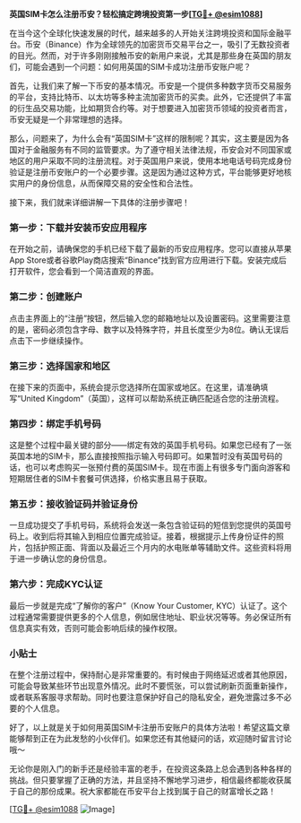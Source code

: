 **英国SIM卡怎么注册币安？轻松搞定跨境投资第一步[[TG💪+ @esim1088](https://t.me/s/esim1088)]**

在当今这个全球化快速发展的时代，越来越多的人开始关注跨境投资和国际金融平台。币安（Binance）作为全球领先的加密货币交易平台之一，吸引了无数投资者的目光。然而，对于许多刚刚接触币安的新用户来说，尤其是那些身在英国的朋友们，可能会遇到一个问题：如何用英国的SIM卡成功注册币安账户呢？

首先，让我们来了解一下币安的基本情况。币安是一个提供多种数字货币交易服务的平台，支持比特币、以太坊等多种主流加密货币的买卖。此外，它还提供了丰富的衍生品交易功能，比如期货合约等。对于想要进入加密货币领域的投资者而言，币安无疑是一个非常理想的选择。

那么，问题来了，为什么会有“英国SIM卡”这样的限制呢？其实，这主要是因为各国对于金融服务有不同的监管要求。为了遵守相关法律法规，币安会对不同国家或地区的用户采取不同的注册流程。对于英国用户来说，使用本地电话号码完成身份验证是注册币安账户的一个必要步骤。这是因为通过这种方式，平台能够更好地核实用户的身份信息，从而保障交易的安全性和合法性。

接下来，我们就来详细讲解一下具体的注册步骤吧！

### 第一步：下载并安装币安应用程序

在开始之前，请确保您的手机已经下载了最新的币安应用程序。您可以直接从苹果App Store或者谷歌Play商店搜索“Binance”找到官方应用进行下载。安装完成后打开软件，您会看到一个简洁直观的界面。

### 第二步：创建账户

点击主界面上的“注册”按钮，然后输入您的邮箱地址以及设置密码。这里需要注意的是，密码必须包含字母、数字以及特殊字符，并且长度至少为8位。确认无误后点击下一步继续操作。

### 第三步：选择国家和地区

在接下来的页面中，系统会提示您选择所在国家或地区。在这里，请准确填写“United Kingdom”（英国），这样可以帮助系统正确匹配适合您的注册流程。

### 第四步：绑定手机号码

这是整个过程中最关键的部分——绑定有效的英国手机号码。如果您已经有了一张英国本地的SIM卡，那么直接按照指示输入号码即可。如果暂时没有英国号码的话，也可以考虑购买一张预付费的英国SIM卡。现在市面上有很多专门面向游客和短期居住者的SIM卡套餐可供选择，价格实惠且易于获取。

### 第五步：接收验证码并验证身份

一旦成功提交了手机号码，系统将会发送一条包含验证码的短信到您提供的英国号码上。收到后将其输入到相应位置完成验证。接着，根据提示上传身份证件的照片，包括护照正面、背面以及最近三个月内的水电账单等辅助文件。这些资料将用于进一步确认您的身份信息。

### 第六步：完成KYC认证

最后一步就是完成“了解你的客户”（Know Your Customer, KYC）认证了。这个过程通常需要提供更多的个人信息，例如居住地址、职业状况等等。务必保证所有信息真实有效，否则可能会影响后续的操作权限。

### 小贴士

在整个注册过程中，保持耐心是非常重要的。有时候由于网络延迟或者其他原因，可能会导致某些环节出现意外情况。此时不要慌张，可以尝试刷新页面重新操作，或者联系客服寻求帮助。同时也要注意保护好自己的隐私安全，避免泄露过多不必要的个人信息。

好了，以上就是关于如何用英国SIM卡注册币安账户的具体方法啦！希望这篇文章能够帮到正在为此发愁的小伙伴们。如果您还有其他疑问的话，欢迎随时留言讨论哦～

无论你是刚入门的新手还是经验丰富的老手，在投资这条路上总会遇到各种各样的挑战。但只要掌握了正确的方法，并且坚持不懈地学习进步，相信最终都能收获属于自己的那份成果。祝大家都能在币安平台上找到属于自己的财富增长之路！

[[TG💪+ @esim1088](https://t.me/s/esim1088) ![Image](https://i.postimg.cc/4NQfJmqS/Snipaste-2025-05-13-00-14-12.png)]